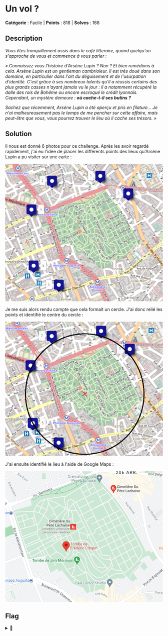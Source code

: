 # Un vol ?

**Catégorie** : Facile | **Points** : 818 | **Solves** : 168

## Description

*Vous êtes tranquillement assis dans le café litteraire, quand quelqu'un s'approche de vous et commence à vous parler :*

*« Connaissez vous l'histoire d'Arsène Lupin ? Non ? Et bien remédions à cela. Arsène Lupin est un gentleman cambrioleur. Il est très doué dans son domaine, en particulier dans l'art du déguisement et de l'usurpation d'identité. C'est grâce à ses nombreux talents qu'il a réussis certains des plus grands casses n'ayant jamais vu le jour : il a notamment récupéré la dalle des rois de Bohême ou encore escroqué le crédit lyonnais. Cependant, un mystère demeure : **où cache-t-il ses butins ?***

*Sachez que récemment, Arsène Lupin a été aperçu et pris en filature... Je n'ai malheureusement pas le temps de me pencher sur cette affaire, mais peut-être que vous, vous pourrez trouver le lieu où il cache ses trésors. »*

## Solution

Il nous est donné 6 photos pour ce challenge. Après les avoir regardé rapidement, j'ai eu l'idée de placer les différents points des lieux qu'Arsène Lupin a pu visiter sur une carte :

<p align="center">
  <img src="map.png" alt="map" width="600">
</p>

Je me suis alors rendu compte que cela formait un cercle. J'ai donc relié les points et identifié le centre du cercle :

<p align="center">
  <img src="cercle.png" alt="cercle" width="600">
</p>


J'ai ensuite identifié le lieu à l'aide de Google Maps :

<p align="center">
  <img src="solution.png" alt="solution" width="600">
</p>

## Flag

<details>
<summary>🚩</summary>

```
404CTF{tombe_de_frederic_chopin}
```